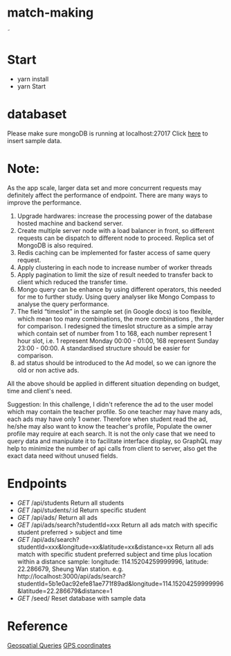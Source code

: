 # match-making

˜

# Start

* yarn install
* yarn Start

# databaset

Please make sure mongoDB is running at localhost:27017
Click [here](localhost:3000/seed) to insert sample data.

# Note:

As the app scale, larger data set and more concurrent requests may definitely affect the performance of endpoint. There are many ways to improve the performance.

1.  Upgrade hardwares: increase the processing power of the database hosted machine and backend server.
2.  Create multiple server node with a load balancer in front, so different requests can be dispatch to different node to proceed. Replica set of MongoDB is also required.
3.  Redis caching can be implemented for faster access of same query request.
4.  Apply clustering in each node to increase number of worker threads
5.  Apply pagination to limit the size of result needed to transfer back to client which reduced the transfer time.
6.  Mongo query can be enhance by using different operators, this needed for me to further study. Using query analyser like Mongo Compass to analyse the query performance.
7.  The field “timeslot” in the sample set (in Google docs) is too flexible, which mean too many combinations, the more combinations , the harder for comparison. I redesigned the timeslot structure as a simple array which contain set of number from 1 to 168, each number represent 1 hour slot, i.e. 1 represent Monday 00:00 - 01:00, 168 represent Sunday 23:00 - 00:00. A standardised structure should be easier for comparison.
8.  ad status should be introduced to the Ad model, so we can ignore the old or non active ads.

All the above should be applied in different situation depending on budget, time and client's need.

Suggestion:
In this challenge, I didn't reference the ad to the user model which may contain the teacher profile. So one teacher may have many ads, each ads may have only 1 owner. Therefore when student read the ad, he/she may also want to know the teacher's profile, Populate the owner profile may require at each search.
It is not the only case that we need to query data and manipulate it to facilitate interface display, so GraphQL may help to minimize the number of api calls from client to server, also get the exact data need without unused fields.

# Endpoints

* _GET_ /api/students Return all students
* _GET_ /api/students/:id Return specific student
* _GET_ /api/ads/ Return all ads
* _GET_ /api/ads/search?studentId=xxx Return all ads match with specific student preferred > subject and time
* _GET_ /api/ads/search?studentId=xxx&longitude=xx&latitude=xx&distance=xx Return all ads match with specific student preferred subject and time plus location within a distance
  sample: longitude: 114.15204259999996, latitude: 22.286679, Sheung Wan station.
  e.g. http://localhost:3000/api/ads/search?studentId=5b1e0ac92efe81ae771f89ad&longitude=114.15204259999996&latitude=22.286679&distance=1
* _GET_ /seed/ Reset database with sample data

# Reference

[Geospatial Queries](https://docs.mongodb.com/manual/geospatial-queries/)
[GPS coordinates](https://www.maps.ie/coordinates.html)
